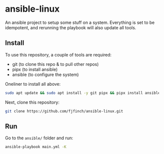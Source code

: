 # ansible-linux
An ansible project to setup some stuff on a system. Everything is set to be idempotent, and rerunning the playbook will also update all tools.

## Install
To use this repository, a couple of tools are required:

* git (to clone this repo & to pull other repos)
* pipx (to install ansible)
* ansible (to configure the system)

Oneliner to install all above:

```bash
sudo apt update && sudo apt install -y git pipx && pipx install ansible --include-deps && pipx ensurepath && exec $SHELL
```

Next, clone this repository:

```bash
git clone https://github.com/fjfinch/ansible-linux.git
```

## Run
Go to the `ansible/` folder and run:

```bash
ansible-playbook main.yml -K
```
